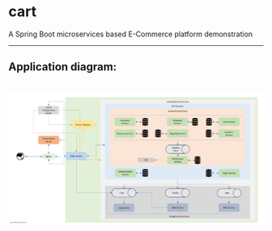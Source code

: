 # cart
A Spring Boot microservices based E-Commerce platform demonstration
<hr>
<h2>Application diagram:</h2>
<br>
<img src="https://github.com/hossensyedriadh/cart/blob/main/architecture.png" alt="architecture_diagram" width="860px"/>
